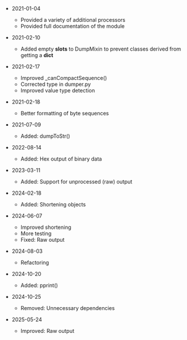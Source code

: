 * 2021-01-04
	* Provided a variety of additional processors
	* Provided full documentation of the module

* 2021-02-10
	* Added empty __slots__ to DumpMixin to prevent classes derived from getting a __dict__

* 2021-02-17
	* Improved _canCompactSequence()
	* Corrected type in dumper.py
	* Improved value type detection

* 2021-02-18
	* Better formatting of byte sequences

* 2021-07-09
	* Added: dumpToStr()

* 2022-08-14
	* Added: Hex output of binary data

* 2023-03-11
	* Added: Support for unprocessed (raw) output

* 2024-02-18
	* Added: Shortening objects

* 2024-06-07
	* Improved shortening
	* More testing
	* Fixed: Raw output

* 2024-08-03
	* Refactoring

* 2024-10-20
	* Added: pprint()

* 2024-10-25
	* Removed: Unnecessary dependencies

* 2025-05-24
	* Improved: Raw output


